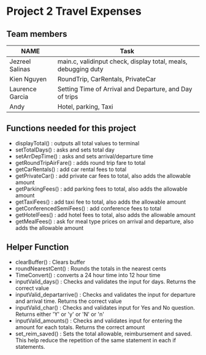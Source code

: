 # Project 2 Travel Expenses
## Team members
| NAME            | Task            |
| --------------- | --------------- |
| Jezreel Salinas  |  main.c, validinput check, display total, meals, debugging duty|
| Kien Nguyen      |  RoundTrip, CarRentals, PrivateCar |
| Laurence Garcia  |  Setting Time of Arrival and Departure, and Day of trips |
| Andy             |  Hotel, parking, Taxi  |

## Functions needed for this project
- displayTotal() : outputs all total values to terminal
- setTotalDays() : asks and sets total day
- setArrDepTime() :  asks and sets arrival/departure time
- getRoundTripAirFare() : adds round trip fare to total
- getCarRentals() : add car rental fees to total
- getPrivateCar() : add private car fees to total, also adds the allowable amount
- getParkingFees() : add parking fees to total, also adds the allowable amount
- getTaxiFees() : add taxi fee to total, also adds the allowable amount
- getConferencedSemiFees() : add conference fees to total
- getHotelFees() : add hotel fees to total, also adds the allowable amount
- getMealFees() : ask for meal type prices on arrival and departure, also adds the allowable amount

## Helper Function
- clearBuffer() : Clears buffer
- roundNearestCent() : Rounds the totals in the nearest cents
- TimeConvert() : converts a 24 hour time into 12 hour time
- inputValid_days() : Checks and validates the input for days. Returns the correct value
- inputValid_departarrive() : Checks and validates the input for departure and arrival time. Returns the correct value
- inputValid_char() : Checks and validates input for Yes and No question. Returns either 'Y' or 'y' or 'N' or 'n'
- inputValid_amounts() : Checks and validates input for entering the amount for each totals. Returns the correct amount
- set_reim_saved() : Sets the total allowable, reimbursement and saved. This help reduce the repetition of the same statement in each if statements.
